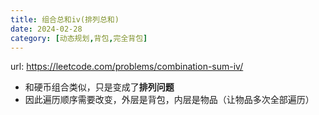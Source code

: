 ```yaml
---
title: 组合总和iv(排列总和)
date: 2024-02-28
category: [动态规划,背包,完全背包]
---
```


url: https://leetcode.com/problems/combination-sum-iv/



- 和硬币组合类似，只是变成了**排列问题**
- 因此遍历顺序需要改变，外层是背包，内层是物品（让物品多次全部遍历）